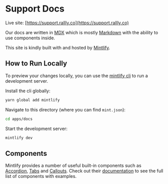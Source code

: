 # Support Docs

Live site: [https://support.rallly.co](https://support.rallly.co)

Our docs are written in [MDX](https://mdxjs.com/) which is mostly [Markdown](https://www.markdownguide.org/cheat-sheet) with the ability to use components inside.

This site is kindly built with and hosted by [Mintlify](https://mintlify.com).

## How to Run Locally

To preview your changes locally, you can use the [mintlify cli](https://mintlify.com/docs/development) to run a development server.

Install the cli globally:

```bash
yarn global add mintlify
```

Navigate to this directory (where you can find `mint.json`):

```bash
cd apps/docs
```

Start the development server:

```bash
mintlify dev
```

## Components

Mintlify provides a number of useful built-in components such as [Accordion](https://mintlify.com/docs/components/accordion), [Tabs](https://mintlify.com/docs/components/tabs) and [Callouts](https://mintlify.com/docs/components/callouts). Check out their [documentation](https://mintlify.com/docs/components) to see the full list of components with examples.
